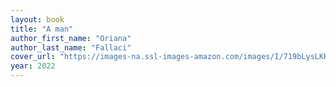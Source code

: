 ```yaml
---
layout: book
title: "A man"
author_first_name: "Oriana"
author_last_name: "Fallaci"
cover_url: "https://images-na.ssl-images-amazon.com/images/I/719bLysLKKL.jpg"
year: 2022
---
```


